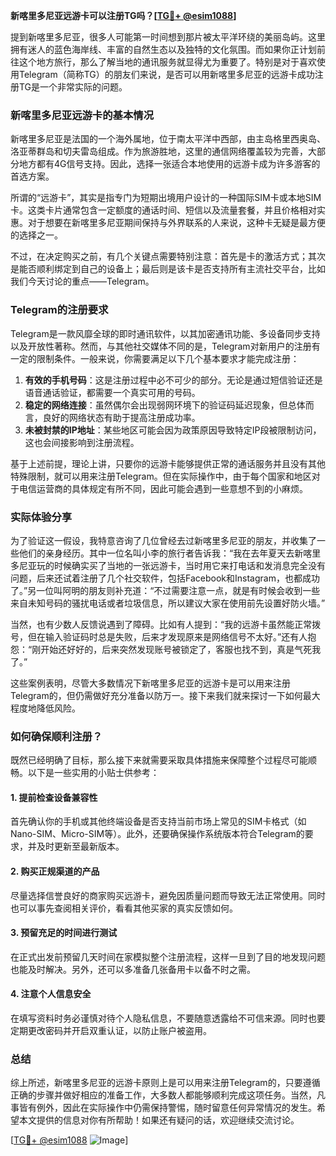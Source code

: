 **新喀里多尼亚远游卡可以注册TG吗？[[TG💪+ @esim1088](https://t.me/s/esim1088)]**

提到新喀里多尼亚，很多人可能第一时间想到那片被太平洋环绕的美丽岛屿。这里拥有迷人的蓝色海岸线、丰富的自然生态以及独特的文化氛围。而如果你正计划前往这个地方旅行，那么了解当地的通讯服务就显得尤为重要了。特别是对于喜欢使用Telegram（简称TG）的朋友们来说，是否可以用新喀里多尼亚的远游卡成功注册TG是一个非常实际的问题。

### 新喀里多尼亚远游卡的基本情况

新喀里多尼亚是法国的一个海外属地，位于南太平洋中西部，由主岛格里西奥岛、洛亚蒂群岛和切夫雷岛组成。作为旅游胜地，这里的通信网络覆盖较为完善，大部分地方都有4G信号支持。因此，选择一张适合本地使用的远游卡成为许多游客的首选方案。

所谓的“远游卡”，其实是指专门为短期出境用户设计的一种国际SIM卡或本地SIM卡。这类卡片通常包含一定额度的通话时间、短信以及流量套餐，并且价格相对实惠。对于想要在新喀里多尼亚期间保持与外界联系的人来说，这种卡无疑是最方便的选择之一。

不过，在决定购买之前，有几个关键点需要特别注意：首先是卡的激活方式；其次是能否顺利绑定到自己的设备上；最后则是该卡是否支持所有主流社交平台，比如我们今天讨论的重点——Telegram。

### Telegram的注册要求

Telegram是一款风靡全球的即时通讯软件，以其加密通讯功能、多设备同步支持以及开放性著称。然而，与其他社交媒体不同的是，Telegram对新用户的注册有一定的限制条件。一般来说，你需要满足以下几个基本要求才能完成注册：

1. **有效的手机号码**：这是注册过程中必不可少的部分。无论是通过短信验证还是语音通话验证，都需要一个真实可用的号码。
2. **稳定的网络连接**：虽然偶尔会出现弱网环境下的验证码延迟现象，但总体而言，良好的网络状态有助于提高注册成功率。
3. **未被封禁的IP地址**：某些地区可能会因为政策原因导致特定IP段被限制访问，这也会间接影响到注册流程。

基于上述前提，理论上讲，只要你的远游卡能够提供正常的通话服务并且没有其他特殊限制，就可以用来注册Telegram。但在实际操作中，由于每个国家和地区对于电信运营商的具体规定有所不同，因此可能会遇到一些意想不到的小麻烦。

### 实际体验分享

为了验证这一假设，我特意咨询了几位曾经去过新喀里多尼亚的朋友，并收集了一些他们的亲身经历。其中一位名叫小李的旅行者告诉我：“我在去年夏天去新喀里多尼亚玩的时候确实买了当地的一张远游卡，当时用它来打电话和发消息完全没有问题，后来还试着注册了几个社交软件，包括Facebook和Instagram，也都成功了。”另一位叫阿明的朋友则补充道：“不过需要注意一点，就是有时候会收到一些来自未知号码的骚扰电话或者垃圾信息，所以建议大家在使用前先设置好防火墙。”

当然，也有少数人反馈说遇到了障碍。比如有人提到：“我的远游卡虽然能正常拨号，但在输入验证码时总是失败，后来才发现原来是网络信号不太好。”还有人抱怨：“刚开始还好好的，后来突然发现账号被锁定了，客服也找不到，真是气死我了。”

这些案例表明，尽管大多数情况下新喀里多尼亚的远游卡是可以用来注册Telegram的，但仍需做好充分准备以防万一。接下来我们就来探讨一下如何最大程度地降低风险。

### 如何确保顺利注册？

既然已经明确了目标，那么接下来就需要采取具体措施来保障整个过程尽可能顺畅。以下是一些实用的小贴士供参考：

#### 1. 提前检查设备兼容性
首先确认你的手机或其他终端设备是否支持当前市场上常见的SIM卡格式（如Nano-SIM、Micro-SIM等）。此外，还要确保操作系统版本符合Telegram的要求，并及时更新至最新版本。

#### 2. 购买正规渠道的产品
尽量选择信誉良好的商家购买远游卡，避免因质量问题而导致无法正常使用。同时也可以事先查阅相关评价，看看其他买家的真实反馈如何。

#### 3. 预留充足的时间进行测试
在正式出发前预留几天时间在家模拟整个注册流程，这样一旦到了目的地发现问题也能及时解决。另外，还可以多准备几张备用卡以备不时之需。

#### 4. 注意个人信息安全
在填写资料时务必谨慎对待个人隐私信息，不要随意透露给不可信来源。同时也要定期更改密码并开启双重认证，以防止账户被盗用。

### 总结

综上所述，新喀里多尼亚的远游卡原则上是可以用来注册Telegram的，只要遵循正确的步骤并做好相应的准备工作，大多数人都能够顺利完成这项任务。当然，凡事皆有例外，因此在实际操作中仍需保持警惕，随时留意任何异常情况的发生。希望本文提供的信息对你有所帮助！如果还有疑问的话，欢迎继续交流讨论。

[[TG💪+ @esim1088](https://t.me/s/esim1088) ![Image](https://i.postimg.cc/4NQfJmqS/Snipaste-2025-05-13-00-14-12.png)]